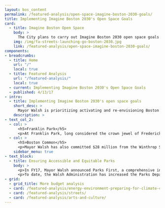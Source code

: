 ```yaml
---
layout: bos_content
permalink: /featured-analysis/open-space-imagine-boston-2030-goals/
title: Implementing Imagine Boston 2030's Open Space Goals
card:
  - title: Imagine Boston Open Space
    body: >
      The City plans to carry out Imagine Boston 2030 open space goals
    img: /img/fa-streets-launching-go-boston-2030.jpg
    link: /featured-analysis/open-space-imagine-boston-2030-goals/
components:
- breadcrumbs:
  - title: Home
    url: "/"
    local: true
  - title: Featured Analysis
    url: "/featured-analysis/"
    local: true
  - current: Implementing Imagine Boston 2030's Open Space Goals
  - published: 4/13/17
- intro:
  - title: Implementing Imagine Boston 2030's open space goals
    short_desc: >
      Mayor Walsh is prioritizing activating and re-envisioning Boston’s parks and is taking concrete steps to implement Imagine Boston 2030’s open space goals. 
    description: >
- text_col_2:
  - col: >
      <h5>Franklin Park</h5>
      <p>At Franklin Park, long considered the crown jewel of Frederick Law Olmsted’s Emerald Necklace park system, work is already taking place. Last year, the Mayor committed to transformational funding for Franklin Park through the sale of the city owned Winthrop Square Garage. This $28 million investment to fully renovate Boston’s largest park, will begin planning in FY19.</p>
  - col: >
      <h5>Boston Common</h5>
      <p>Mayor Walsh has also committed $28 million from the Winthrop Square garage sale to augment the current historic levels of investment in Boston Common and fully renovate America’s First Park. The Parks department along with other stakeholders will begin planning efforts in FY19 with a budget of $500,000 to ensure future generations will enjoy the park in its full vibrancy.</p>
    sidebar_menu: true
- text_block:
  - title: Ensuring Accessible and Equitable Parks
    body: >
      <p>In FY17, Mayor Walsh announced Parks First, a comprehensive initiative ensuring that Boston’s open spaces are among the most accessible and equitable in the nation. In FY19, Boston will continue its commitment to achieving these goals through investments in excellence in design and management.</p>
      <p>To date, the Walsh Administration has increased the Parks Department’s operating funding by $5.7 million or 32% and in FY19 will dedicate $17.7 million to new capital projects in Boston’s parks.</p>
- grid: 
  - grid_title: More budget analysis
  - card: /featured-analysis/energy-environment-preparing-for-climate-change/
  - card: /featured-analysis/streets/
  - card: /featured-analysis/arts-and-culture/
---
```

